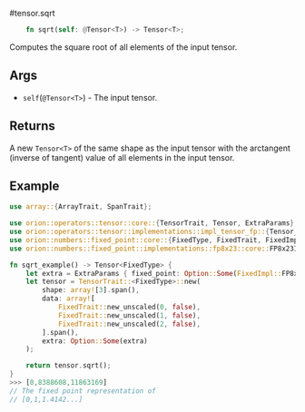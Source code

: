 #tensor.sqrt

```rust
    fn sqrt(self: @Tensor<T>) -> Tensor<T>;
```

Computes the square root of all elements of the input tensor.

## Args

* `self`(`@Tensor<T>`) - The input tensor.


## Returns

A new `Tensor<T>` of the same shape as the input tensor with 
the arctangent (inverse of tangent) value of all elements in the input tensor.

## Example

```rust
use array::{ArrayTrait, SpanTrait};

use orion::operators::tensor::core::{TensorTrait, Tensor, ExtraParams};
use orion::operators::tensor::implementations::impl_tensor_fp::{Tensor_fp};
use orion::numbers::fixed_point::core::{FixedType, FixedTrait, FixedImpl};
use orion::numbers::fixed_point::implementations::fp8x23::core::FP8x23Impl;

fn sqrt_example() -> Tensor<FixedType> {
    let extra = ExtraParams { fixed_point: Option::Some(FixedImpl::FP8x23) };
    let tensor = TensorTrait::<FixedType>::new(
        shape: array![3].span(),
        data: array![
            FixedTrait::new_unscaled(0, false),
            FixedTrait::new_unscaled(1, false),
            FixedTrait::new_unscaled(2, false),
        ].span(),
        extra: Option::Some(extra)
    );

    return tensor.sqrt();
}
>>> [0,8388608,11863169]
// The fixed point representation of
// [0,1,1.4142...]
```
   